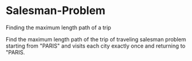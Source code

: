# Salesman-Problem
Finding the maximum length path of a trip


Find the maximum length path of the trip of traveling salesman problem starting
from "PARIS" and visits each city exactly once and returning to "PARIS.
